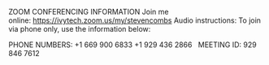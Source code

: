 ZOOM CONFERENCING INFORMATION
  Join me online: https://ivytech.zoom.us/my/stevencombs
  Audio instructions: To join via phone only, use the information below:

  PHONE NUMBERS:
    +1 669 900 6833
    +1 929 436 2866
 
  MEETING ID:
    929 846 7612